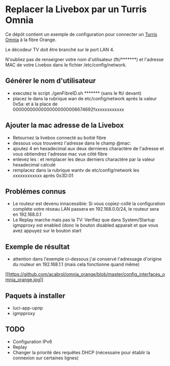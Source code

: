 # Replacer la Livebox par un Turris Omnia

Ce dépôt contient un exemple de configuration pour connecter un [Turris Omnia](https://omnia.turris.cz/) à la fibre Orange.

Le décodeur TV doit être branché sur le port LAN 4.

N'oubliez pas de renseigner votre nom d'utilisateur (fti/*******) et l'adresse MAC de votre Livebox dans le fichier /etc/config/network.

## Générer le nom d'utilisateur 
* executez le script ./genFibreID.sh ******* (sans le fti/ devant)
* placez le dans la rubrique wan de etc/config/network aprés la valeur 0x5a: et à la place de 00000000000000000000006674692fxxxxxxxxxxxx

## Ajouter la mac adresse de la Livebox
* Retournez la livebox connecté au boitié fibre
* dessous vous trouverez l'adresse dans le champ @mac:
* ajoutez 4 en hexadecimal aux deux dernieres charactére de l'adresse et vous obtiendrez l'adresse mac vue côté fibre
* enlevez les : et remplacer les deux derniers charactére par la valeur hexadecimal calculé 
* remplacez dans la rubrique wantv de etc/config/network les xxxxxxxxxxxx aprés 0x3D:01

## Problémes connus
* Le routeur est devenu innacessible: Si vous copiez-collé la configuration compléte votre réseau LAN passera en 192.168.0.0/24, le routeur sera en 192.168.0.1
* Le Replay marche mais pas la TV: Verifiez que dans System/Startup igmpproxy est enabled (donc le bouton disabled apparait et que vous avez appuyez sur le bouton start

## Exemple de résultat
* attention dans l'exemple ci-dessous j'ai conservé l'adressage d'origine du routeur en 192.168.1.1 (mais cela fonctionne quand même)

[[https://github.com/acabrol/omnia_orange/blob/master/config_interfaces_omnia_orange.jpg]]

## Paquets à installer
*  luci-app-upnp
*  igmpproxy

## TODO
*  Configuration IPv6
*  Replay
*  Changer la priorité des requêtes DHCP (nécessaire pour établir la connexion sur certaines lignes)

